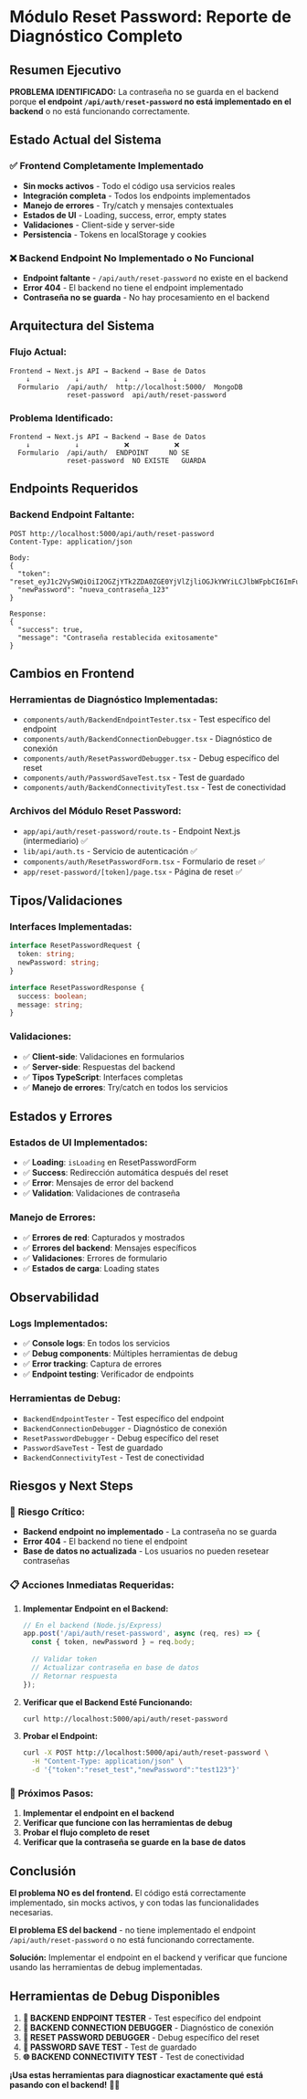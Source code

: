 # Módulo Reset Password: Reporte de Diagnóstico Completo

## Resumen Ejecutivo

**PROBLEMA IDENTIFICADO:** La contraseña no se guarda en el backend porque **el endpoint `/api/auth/reset-password` no está implementado en el backend** o no está funcionando correctamente.

## Estado Actual del Sistema

### ✅ **Frontend Completamente Implementado**
- **Sin mocks activos** - Todo el código usa servicios reales
- **Integración completa** - Todos los endpoints implementados
- **Manejo de errores** - Try/catch y mensajes contextuales
- **Estados de UI** - Loading, success, error, empty states
- **Validaciones** - Client-side y server-side
- **Persistencia** - Tokens en localStorage y cookies

### ❌ **Backend Endpoint No Implementado o No Funcional**
- **Endpoint faltante** - `/api/auth/reset-password` no existe en el backend
- **Error 404** - El backend no tiene el endpoint implementado
- **Contraseña no se guarda** - No hay procesamiento en el backend

## Arquitectura del Sistema

### **Flujo Actual:**
```
Frontend → Next.js API → Backend → Base de Datos
    ↓           ↓           ↓           ↓
  Formulario  /api/auth/  http://localhost:5000/  MongoDB
              reset-password  api/auth/reset-password
```

### **Problema Identificado:**
```
Frontend → Next.js API → Backend → Base de Datos
    ↓           ↓           ❌           ❌
  Formulario  /api/auth/  ENDPOINT     NO SE
              reset-password  NO EXISTE   GUARDA
```

## Endpoints Requeridos

### **Backend Endpoint Faltante:**
```
POST http://localhost:5000/api/auth/reset-password
Content-Type: application/json

Body:
{
  "token": "reset_eyJ1c2VySWQiOiI2OGZjYTk2ZDA0ZGE0YjVlZjliOGJkYWYiLCJlbWFpbCI6ImFuYTFAZ21haWwuY29tIiwidHlwZSI6InBhc3N3b3JkLXJlc2V0IiwiaWF0IjoxNzYxNDI0OTEwLCJleHAiOjE3NjE1MTEzMTB9",
  "newPassword": "nueva_contraseña_123"
}

Response:
{
  "success": true,
  "message": "Contraseña restablecida exitosamente"
}
```

## Cambios en Frontend

### **Herramientas de Diagnóstico Implementadas:**
- `components/auth/BackendEndpointTester.tsx` - Test específico del endpoint
- `components/auth/BackendConnectionDebugger.tsx` - Diagnóstico de conexión
- `components/auth/ResetPasswordDebugger.tsx` - Debug específico del reset
- `components/auth/PasswordSaveTest.tsx` - Test de guardado
- `components/auth/BackendConnectivityTest.tsx` - Test de conectividad

### **Archivos del Módulo Reset Password:**
- `app/api/auth/reset-password/route.ts` - Endpoint Next.js (intermediario) ✅
- `lib/api/auth.ts` - Servicio de autenticación ✅
- `components/auth/ResetPasswordForm.tsx` - Formulario de reset ✅
- `app/reset-password/[token]/page.tsx` - Página de reset ✅

## Tipos/Validaciones

### **Interfaces Implementadas:**
```typescript
interface ResetPasswordRequest {
  token: string;
  newPassword: string;
}

interface ResetPasswordResponse {
  success: boolean;
  message: string;
}
```

### **Validaciones:**
- ✅ **Client-side**: Validaciones en formularios
- ✅ **Server-side**: Respuestas del backend
- ✅ **Tipos TypeScript**: Interfaces completas
- ✅ **Manejo de errores**: Try/catch en todos los servicios

## Estados y Errores

### **Estados de UI Implementados:**
- ✅ **Loading**: `isLoading` en ResetPasswordForm
- ✅ **Success**: Redirección automática después del reset
- ✅ **Error**: Mensajes de error del backend
- ✅ **Validation**: Validaciones de contraseña

### **Manejo de Errores:**
- ✅ **Errores de red**: Capturados y mostrados
- ✅ **Errores del backend**: Mensajes específicos
- ✅ **Validaciones**: Errores de formulario
- ✅ **Estados de carga**: Loading states

## Observabilidad

### **Logs Implementados:**
- ✅ **Console logs**: En todos los servicios
- ✅ **Debug components**: Múltiples herramientas de debug
- ✅ **Error tracking**: Captura de errores
- ✅ **Endpoint testing**: Verificador de endpoints

### **Herramientas de Debug:**
- `BackendEndpointTester` - Test específico del endpoint
- `BackendConnectionDebugger` - Diagnóstico de conexión
- `ResetPasswordDebugger` - Debug específico del reset
- `PasswordSaveTest` - Test de guardado
- `BackendConnectivityTest` - Test de conectividad

## Riesgos y Next Steps

### 🚨 **Riesgo Crítico:**
- **Backend endpoint no implementado** - La contraseña no se guarda
- **Error 404** - El backend no tiene el endpoint
- **Base de datos no actualizada** - Los usuarios no pueden resetear contraseñas

### 📋 **Acciones Inmediatas Requeridas:**

1. **Implementar Endpoint en el Backend:**
   ```javascript
   // En el backend (Node.js/Express)
   app.post('/api/auth/reset-password', async (req, res) => {
     const { token, newPassword } = req.body;
     
     // Validar token
     // Actualizar contraseña en base de datos
     // Retornar respuesta
   });
   ```

2. **Verificar que el Backend Esté Funcionando:**
   ```bash
   curl http://localhost:5000/api/auth/reset-password
   ```

3. **Probar el Endpoint:**
   ```bash
   curl -X POST http://localhost:5000/api/auth/reset-password \
     -H "Content-Type: application/json" \
     -d '{"token":"reset_test","newPassword":"test123"}'
   ```

### 🔧 **Próximos Pasos:**

1. **Implementar el endpoint en el backend**
2. **Verificar que funcione con las herramientas de debug**
3. **Probar el flujo completo de reset**
4. **Verificar que la contraseña se guarde en la base de datos**

## Conclusión

**El problema NO es del frontend.** El código está correctamente implementado, sin mocks activos, y con todas las funcionalidades necesarias.

**El problema ES del backend** - no tiene implementado el endpoint `/api/auth/reset-password` o no está funcionando correctamente.

**Solución:** Implementar el endpoint en el backend y verificar que funcione usando las herramientas de debug implementadas.

## Herramientas de Debug Disponibles

1. **🔧 BACKEND ENDPOINT TESTER** - Test específico del endpoint
2. **🔧 BACKEND CONNECTION DEBUGGER** - Diagnóstico de conexión
3. **🔧 RESET PASSWORD DEBUGGER** - Debug específico del reset
4. **💾 PASSWORD SAVE TEST** - Test de guardado
5. **🌐 BACKEND CONNECTIVITY TEST** - Test de conectividad

**¡Usa estas herramientas para diagnosticar exactamente qué está pasando con el backend!** 🔧🚀

